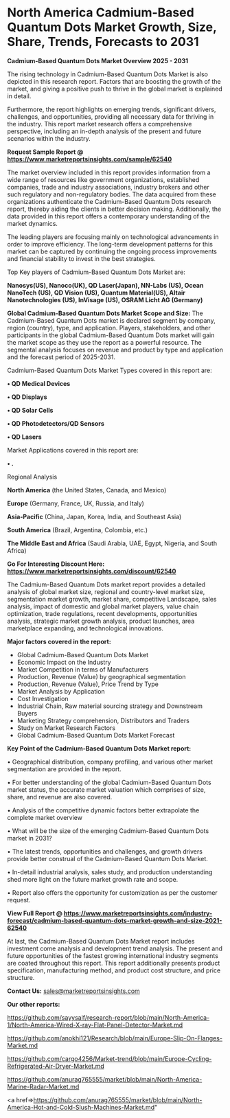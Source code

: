 # North America Cadmium-Based Quantum Dots Market Growth, Size, Share, Trends, Forecasts to 2031

<Strong> Cadmium-Based Quantum Dots Market Overview 2025 - 2031</strong>

The rising technology in Cadmium-Based Quantum Dots Market is also depicted in this research report. Factors that are boosting the growth of the market, and giving a positive push to thrive in the global market is explained in detail.

Furthermore, the report highlights on emerging trends, significant drivers, challenges, and opportunities, providing all necessary data for thriving in the industry. This report market research offers a comprehensive perspective, including an in-depth analysis of the present and future scenarios within the industry.

<strong>Request Sample Report @ <a href=https://www.marketreportsinsights.com/sample/62540>https://www.marketreportsinsights.com/sample/62540</a></strong>

The market overview included in this report provides information from a wide range of resources like government organizations, established companies, trade and industry associations, industry brokers and other such regulatory and non-regulatory bodies. The data acquired from these organizations authenticate the Cadmium-Based Quantum Dots research report, thereby aiding the clients in better decision making. Additionally, the data provided in this report offers a contemporary understanding of the market dynamics.

The leading players are focusing mainly on technological advancements in order to improve efficiency. The long-term development patterns for this market can be captured by continuing the ongoing process improvements and financial stability to invest in the best strategies.

Top Key players of Cadmium-Based Quantum Dots Market are:

<strong>Nanosys(US), Nanoco(UK), QD Laser(Japan), NN-Labs (US), Ocean NanoTech (US), QD Vision (US), Quantum Material(US), Altair Nanotechnologies (US), InVisage (US), OSRAM Licht AG (Germany)</strong>

<strong><b>Global Cadmium-Based Quantum Dots Market Scope and Size:</b></strong>
The Cadmium-Based Quantum Dots market is declared segment by company, region (country), type, and application. Players, stakeholders, and other participants in the global Cadmium-Based Quantum Dots market will gain the market scope as they use the report as a powerful resource. The segmental analysis focuses on revenue and product by type and application and the forecast period of 2025-2031.

Cadmium-Based Quantum Dots Market Types covered in this report are:

<strong>• QD Medical Devices

• QD Displays

• QD Solar Cells

• QD Photodetectors/QD Sensors

• QD Lasers</strong>

Market Applications covered in this report are:

<strong>• .</strong> 

Regional Analysis

<strong>North America</strong> (the United States, Canada, and Mexico)

<strong>Europe</strong> (Germany, France, UK, Russia, and Italy)

<strong>Asia-Pacific</strong> (China, Japan, Korea, India, and Southeast Asia)

<strong>South America</strong> (Brazil, Argentina, Colombia, etc.)

<strong>The Middle East and Africa</strong> (Saudi Arabia, UAE, Egypt, Nigeria, and South Africa)

<strong>Go For Interesting Discount Here: <a href=https://www.marketreportsinsights.com/discount/62540>https://www.marketreportsinsights.com/discount/62540</a></strong>

The Cadmium-Based Quantum Dots market report provides a detailed analysis of global market size, regional and country-level market size, segmentation market growth, market share, competitive Landscape, sales analysis, impact of domestic and global market players, value chain optimization, trade regulations, recent developments, opportunities analysis, strategic market growth analysis, product launches, area marketplace expanding, and technological innovations.

<strong><b>Major factors covered in the report:</b></strong>
<ul>
  <li>Global Cadmium-Based Quantum Dots Market </li>
  <li>Economic Impact on the Industry</li>
  <li>Market Competition in terms of Manufacturers</li>
  <li>Production, Revenue (Value) by geographical segmentation</li>
  <li>Production, Revenue (Value), Price Trend by Type</li>
  <li>Market Analysis by Application</li>
  <li>Cost Investigation</li>
  <li>Industrial Chain, Raw material sourcing strategy and Downstream Buyers</li>
  <li>Marketing Strategy comprehension, Distributors and Traders</li>
  <li>Study on Market Research Factors</li>
  <li>Global Cadmium-Based Quantum Dots Market Forecast</li>
</ul>

<strong><b>Key Point of the Cadmium-Based Quantum Dots Market report:</b></strong>

• Geographical distribution, company profiling, and various other market segmentation are provided in the report.

• For better understanding of the global Cadmium-Based Quantum Dots market status, the accurate market valuation which comprises of size, share, and revenue are also covered.

• Analysis of the competitive dynamic factors better extrapolate the complete market overview

• What will be the size of the emerging Cadmium-Based Quantum Dots market in 2031?

• The latest trends, opportunities and challenges, and growth drivers provide better construal of the Cadmium-Based Quantum Dots Market.

• In-detail industrial analysis, sales study, and production understanding shed more light on the future market growth rate and scope.

• Report also offers the opportunity for customization as per the customer request.

<strong><b>View Full Report @ <a href=https://www.marketreportsinsights.com/industry-forecast/cadmium-based-quantum-dots-market-growth-and-size-2021-62540>https://www.marketreportsinsights.com/industry-forecast/cadmium-based-quantum-dots-market-growth-and-size-2021-62540</a></b></strong>


At last, the Cadmium-Based Quantum Dots Market report includes investment come analysis and development trend analysis. The present and future opportunities of the fastest growing international industry segments are coated throughout this report. This report additionally presents product specification, manufacturing method, and product cost structure, and price structure.

<strong>Contact Us:</strong>
sales@marketreportsinsights.com

<strong>Our other reports:</strong>

<a href=https://github.com/sayysaif/research-report/blob/main/North-America-1/North-America-Wired-X-ray-Flat-Panel-Detector-Market.md>https://github.com/sayysaif/research-report/blob/main/North-America-1/North-America-Wired-X-ray-Flat-Panel-Detector-Market.md</a>

<a href=https://github.com/anokhi121/Research/blob/main/Europe-Slip-On-Flanges-Market.md>https://github.com/anokhi121/Research/blob/main/Europe-Slip-On-Flanges-Market.md</a>

<a href=https://github.com/cargo4256/Market-trend/blob/main/Europe-Cycling-Refrigerated-Air-Dryer-Market.md>https://github.com/cargo4256/Market-trend/blob/main/Europe-Cycling-Refrigerated-Air-Dryer-Market.md</a>

<a href=https://github.com/anurag765555/market/blob/main/North-America-Marine-Radar-Market.md>https://github.com/anurag765555/market/blob/main/North-America-Marine-Radar-Market.md</a>

<a href=>https://github.com/anurag765555/market/blob/main/North-America-Hot-and-Cold-Slush-Machines-Market.md</a>"
